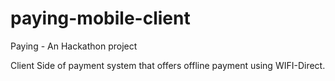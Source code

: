 paying-mobile-client
====================

Paying - An Hackathon project

Client Side of payment system that offers offline payment using WIFI-Direct.
